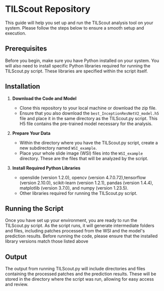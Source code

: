 # TILScout Repository

This guide will help you set up and run the TILScout analysis tool on your system. Please follow the steps below to ensure a smooth setup and execution.

## Prerequisites

Before you begin, make sure you have Python installed on your system. You will also need to install specific Python libraries required for running the TILScout.py script. These libraries are specified within the script itself.

## Installation

1. **Download the Code and Model**
   - Clone this repository to your local machine or download the zip file.
   - Ensure that you also download the `best_InceptionResNetV2_model.h5` file and place it in the same directory as the TILScout.py script. This H5 file contains the pre-trained model necessary for the analysis.

2. **Prepare Your Data**
   - Within the directory where you have the TILScout.py script, create a new subdirectory named `WSI_example`.
   - Place your whole slide image (WSI) files into the `WSI_example` directory. These are the files that will be analyzed by the script.

3. **Install Required Python Libraries**
   - openslide (version 1.2.0), opencv (version 4.7.0.72),tensorflow (version 2.10.0), scikit-learn (version 1.2.1), pandas (version 1.4.4), matplotlib (version 3.7.0), and numpy (version 1.23.5).
   - Other libraries required for running the TILScout.py script.
 
## Running the Script

Once you have set up your environment, you are ready to run the TILScout.py script. As the script runs, it will generate intermediate folders and files, including patches processed from the WSI and the model's prediction results. Before running the code, please ensure that the installed library versions match those listed above

## Output

The output from running TILScout.py will include directories and files containing the processed patches and the prediction results. These will be stored in the directory where the script was run, allowing for easy access and review.


